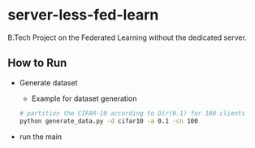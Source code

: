 # server-less-fed-learn
B.Tech Project on the Federated Learning without the dedicated server.

## How to Run

- Generate dataset
    - Example for dataset generation
    ```bash
    # partition the CIFAR-10 according to Dir(0.1) for 100 clients
    python generate_data.py -d cifar10 -a 0.1 -cn 100
    ```

- run the main 
